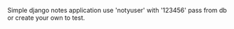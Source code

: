 Simple django notes application
use 'notyuser' with '123456' pass from db or create your own to test.
